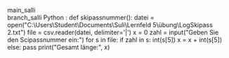 main_salli \
branch_salli
Python :
def skipassnummer():
    datei = open("C:\\Users\\Student\\Documents\\Suli\\Lernfeld 5\\übung\\LogSkipass 2.txt")
    file = csv.reader(datei, delimiter='|')
    x = 0
    zahl = input("Geben Sie den Scipassnummer ein:")
    for s in file:
        if zahl in s:
            int(s[5])
            x = x + int(s[5])
        else:
            pass
    print("Gesamt länge:", x)

